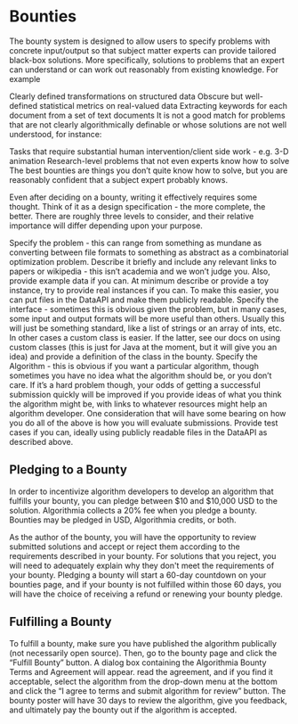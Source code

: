 # Bounties

The bounty system is designed to allow users to specify problems with concrete input/output so that subject matter experts can provide tailored black-box solutions. More specifically, solutions to problems that an expert can understand or can work out reasonably from existing knowledge. For example

Clearly defined transformations on structured data
Obscure but well-defined statistical metrics on real-valued data
Extracting keywords for each document from a set of text documents
It is not a good match for problems that are not clearly algorithmically definable or whose solutions are not well understood, for instance:

Tasks that require substantial human intervention/client side work - e.g. 3-D animation
Research-level problems that not even experts know how to solve
The best bounties are things you don’t quite know how to solve, but you are reasonably confident that a subject expert probably knows.

Even after deciding on a bounty, writing it effectively requires some thought. Think of it as a design specification - the more complete, the better. There are roughly three levels to consider, and their relative importance will differ depending upon your purpose.

Specify the problem - this can range from something as mundane as converting between file formats to something as abstract as a combinatorial optimization problem. Describe it briefly and include any relevant links to papers or wikipedia - this isn’t academia and we won’t judge you. Also, provide example data if you can. At minimum describe or provide a toy instance, try to provide real instances if you can. To make this easier, you can put files in the DataAPI and make them publicly readable.
Specify the interface - sometimes this is obvious given the problem, but in many cases, some input and output formats will be more useful than others. Usually this will just be something standard, like a list of strings or an array of ints, etc. In other cases a custom class is easier. If the latter, see our docs on using custom classes (this is just for Java at the moment, but it will give you an idea) and provide a definition of the class in the bounty.
Specify the Algorithm - this is obvious if you want a particular algorithm, though sometimes you have no idea what the algorithm should be, or you don’t care. If it’s a hard problem though, your odds of getting a successful submission quickly will be improved if you provide ideas of what you think the algorithm might be, with links to whatever resources might help an algorithm developer.
One consideration that will have some bearing on how you do all of the above is how you will evaluate submissions. Provide test cases if you can, ideally using publicly readable files in the DataAPI as described above.

## Pledging to a Bounty

In order to incentivize algorithm developers to develop an algorithm that fulfills your bounty, you can pledge between $10 and $10,000 USD to the solution. Algorithmia collects a 20% fee when you pledge a bounty. Bounties may be pledged in USD, Algorithmia credits, or both.

As the author of the bounty, you will have the opportunity to review submitted solutions and accept or reject them according to the requirements described in your bounty. For solutions that you reject, you will need to adequately explain why they don't meet the requirements of your bounty. Pledging a bounty will start a 60-day countdown on your bounties page, and if your bounty is not fulfilled within those 60 days, you will have the choice of receiving a refund or renewing your bounty pledge.

## Fulfilling a Bounty

To fulfill a bounty, make sure you have published the algorithm publically (not necessarily open source). Then, go to the bounty page and click the “Fulfill Bounty” button. A dialog box containing the Algorithmia Bounty Terms and Agreement will appear. read the agreement, and if you find it acceptable, select the algorithm from the drop-down menu at the bottom and click the “I agree to terms and submit algorithm for review” button. The bounty poster will have 30 days to review the algorithm, give you feedback, and ultimately pay the bounty out if the algorithm is accepted.